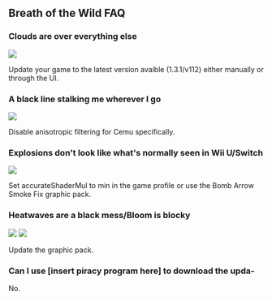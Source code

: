 ## Breath of the Wild FAQ

### Clouds are over everything else

![](https://cdn.discordapp.com/attachments/292733452590120961/372169366504079370/unknown.png)

Update your game to the latest version avaible (1.3.1/v112) either manually or through the UI.

### A black line stalking me wherever I go

![](https://cdn.discordapp.com/attachments/292733452590120961/371746810987020288/Black_1px_line.jpg)

Disable anisotropic filtering for Cemu specifically.

### Explosions don't look like what's normally seen in Wii U/Switch

![](https://cdn.discordapp.com/attachments/292733452590120961/366415286708076564/arrowbomb.jpg)

Set accurateShaderMul to min in the game profile or use the Bomb Arrow Smoke Fix graphic pack.

### Heatwaves are a black mess/Bloom is blocky

![](https://cdn.discordapp.com/attachments/292733452590120961/301652480159252490/unknown.png)
![](https://cdn.discordapp.com/attachments/292733452590120961/372170763861622794/unknown.png)

Update the graphic pack.

### Can I use [insert piracy program here] to download the upda-

No.